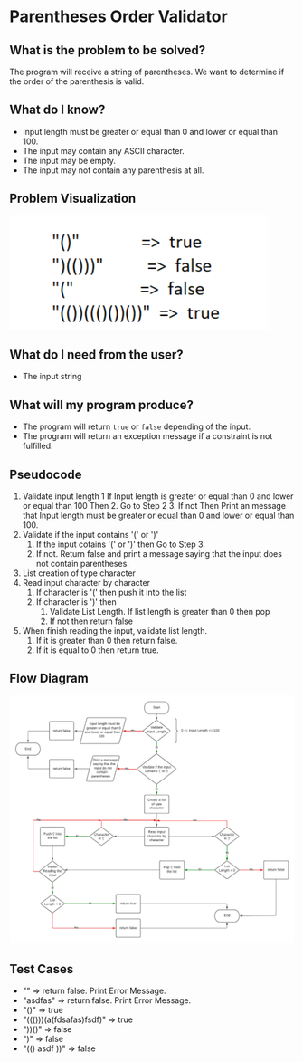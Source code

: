 # Parentheses Order Validator 

## What is the problem to be solved?
The program will receive a string of parentheses. We want to determine if the order of the parenthesis is valid. 

## What do I know?
* Input length must be greater or equal than 0 and lower or equal than 100.
* The input may contain any ASCII character.
* The input may be empty.
* The input may not contain any parenthesis at all. 

## Problem Visualization 
![Problem Visualization](img/example.png)

## What do I need from the user? 
* The input string

## What will my program produce?
* The program will return `true` or `false` depending of the input. 
* The program will return an exception message if a constraint is not fulfilled. 

## Pseudocode
1. Validate input length
    1 If Input length is greater or equal than 0 and lower or equal than 100 Then
    2. Go to Step 2
    3.  If not Then Print an message that Input length must be greater or equal than 0 and lower or equal than 100. 
2. Validate if the input contains '(' or ')'
   1. If the input cotains '(' or ')' then Go to Step 3.
   2. If not. Return false and print a message saying that the input does not contain parentheses.
3. List creation of type character
4. Read input character by character 
   1. If character is '(' then push it into the list
   2. If character is ')' then 
      1. Validate List Length. If list length is greater than 0 then pop
      2. If not then return false
5. When finish reading the input, validate list length. 
   1. If it is greater than 0 then return false. 
   2. If it is equal to 0 then return true.

## Flow Diagram
![Flow](img/Parentheses%20Order%20Validator.png)

## Test Cases
* "" => return false. Print Error Message.
* "asdfas" => return false. Print Error Message.
* "()" => true
* "((()))(a(fdsafas)fsdf)" => true
* "))()" => false
* ")" => false
* "(() asdf ))" => false